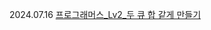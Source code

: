 2024.07.16
[프로그래머스_Lv2_두 큐 합 같게 만들기](https://school.programmers.co.kr/learn/courses/30/lessons/118667)
